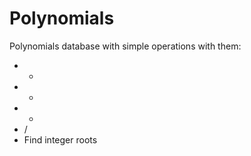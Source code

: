 # Polynomials
Polynomials database with simple operations with them:  
* +
* -
* *
* /
* Find integer roots
